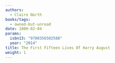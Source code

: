 ```yaml
---
authors:
  - Claire North
books/tags:
  - owned-but-unread
date: 1800-02-04
params:
  isbn13: "9780356502588"
  year: "2014"
title: The First Fifteen Lives Of Harry August
weight: 1
---
```


<!--more-->
